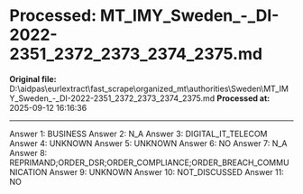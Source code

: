 # Processed: MT_IMY_Sweden_-_DI-2022-2351_2372_2373_2374_2375.md

**Original file:** D:\aidpas\eurlextract\fast_scrape\organized_mt\authorities\Sweden\MT_IMY_Sweden_-_DI-2022-2351_2372_2373_2374_2375.md
**Processed at:** 2025-09-12 16:16:36

---

Answer 1: BUSINESS
Answer 2: N_A
Answer 3: DIGITAL_IT_TELECOM
Answer 4: UNKNOWN
Answer 5: UNKNOWN
Answer 6: NO
Answer 7: N_A
Answer 8: REPRIMAND;ORDER_DSR;ORDER_COMPLIANCE;ORDER_BREACH_COMMUNICATION
Answer 9: UNKNOWN
Answer 10: NOT_DISCUSSED
Answer 11: NO